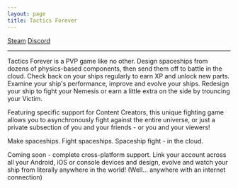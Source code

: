 ```yaml
---
layout: page
title: Tactics Forever
---
```

[Steam](http://store.steampowered.com/app/413120/Tactics_Forever/)
[Discord](https://discord.gg/7gCrZSV)

<span class="icon-apple" />
<span class="icon-windows" />
<span class="icon-linux" />

---

<span class="icon-steam" />


Tactics Forever is a PVP game like no other. Design spaceships from dozens of physics-based components, then send them off to battle in the cloud. Check back on your ships regularly to earn XP and unlock new parts. Examine your ship's performance, improve and evolve your ships. Redesign your ship to fight your Nemesis or earn a little extra on the side by trouncing your Victim.

Featuring specific support for Content Creators, this unique fighting game allows you to asynchronously fight against the entire universe, or just a private subsection of you and your friends - or you and your viewers!

Make spaceships. Fight spaceships. Spaceship fight - in the cloud.

Coming soon - complete cross-platform support. Link your account across all your Android, iOS or console devices and design, evolve and watch your ship from literally anywhere in the world! (Well... anywhere with an internet connection)
